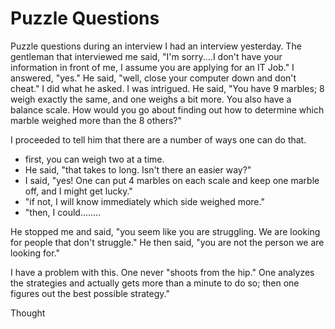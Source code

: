 # Puzzle Questions

Puzzle questions during an interview I had an interview yesterday. The gentleman that interviewed me said, "I'm sorry....I don't have your information in front of me, I assume you are applying for an IT Job." I answered, "yes." He said, "well, close your computer down and don't cheat." I did what he asked. I was intrigued. He said, "You have 9 marbles; 8 weigh exactly the same, and one weighs a bit more. You also have a balance scale. How would you go about finding out how to determine which marble weighed more than the 8 others?"

I proceeded to tell him that there are a number of ways one can do that.

* first, you can weigh two at a time.
* He said, "that takes to long. Isn't there an easier way?"
* I said, "yes! One can put 4 marbles on each scale and keep one marble off, and I might get lucky."
* "if not, I will know immediately which side weighed more."
* "then, I could........

He stopped me and said, "you seem like you are struggling. We are looking for people that don't struggle." He then said, "you are not the person we are looking for."

I have a problem with this. One never "shoots from the hip." One analyzes the strategies and actually gets more than a minute to do so; then one figures out the best possible strategy."

Thought

